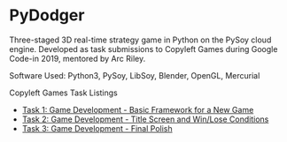 # PyDodger

Three-staged 3D real-time strategy game in Python on the PySoy cloud engine. Developed as task submissions to Copyleft Games during Google Code-in 2019, mentored by Arc Riley.

Software Used: Python3, PySoy, LibSoy, Blender, OpenGL, Mercurial

Copyleft Games Task Listings
- [Task 1: Game Development - Basic Framework for a New Game](https://codein.withgoogle.com/archive/2019/organization/5643126998302720/task/5232878768619520/)
- [Task 2: Game Development - Title Screen and Win/Lose Conditions](https://codein.withgoogle.com/archive/2019/organization/5643126998302720/task/4599706898923520/)
- [Task 3: Game Development - Final Polish](https://codein.withgoogle.com/archive/2019/organization/5643126998302720/task/5571176961671168/)
